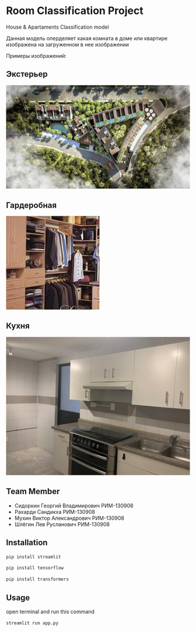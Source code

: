 # Room Classification Project

House & Apartaments Classification model

Данная модель оперделяет какая комната в доме или квартире изображена на загруженном в нее изображении

Примеры изображений:

## Экстерьер
![](/assets/exterior.jpeg)

## Гардеробная

![](/assets/closets.jpg)

## Кухня

![](/assets/kitchen.jpeg)

## Team Member
- Сидоркин Георгий Владимирович РИМ-130908
- Рахарди Сандикха РИМ-130908
- Мухин Виктор Александрович РИМ-130908
- Шлёгин Лев Русланович РИМ-130908
## Installation
```bash
pip install streamlit
```
```bash
pip install tensorflow
```
```bash
pip install transformers
```

## Usage
open terminal and run this command

```bash
streamlit run app.py
```
